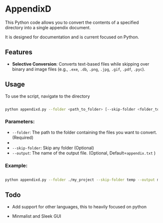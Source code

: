 # AppendixD

This Python code allows you to convert the contents of a specified directory into a single appendix document.

It is designed for documentation and is current focused on Python.


## Features

-   **Selective Conversion**: Converts text-based files while skipping over binary and image files (e.g., `.exe`, `.db`, `.png`, `.jpg`, `.gif`, `.pdf`, `.pyc`).


## Usage

To use the script, navigate to the directory
```bash

python appendixd.py --folder <path_to_folder> [--skip-folder <folder_to_skip>] [--output <output_filename>]

```

### Parameters:

-   `--folder`: The path to the folder containing the files you want to convert. (Required)
-
-   `--skip-folder`: Skip any folder (Optional)
-   `--output`: The name of the output file. (Optional, Default=`appendix.txt` )

### Example:

```bash

python appendixd.py --folder ./my_project --skip-folder temp --output my_project_appendix.txt

```

## Todo

- Add support for other languages, this to heavily focused on python

- Minmalist and Sleek GUI


